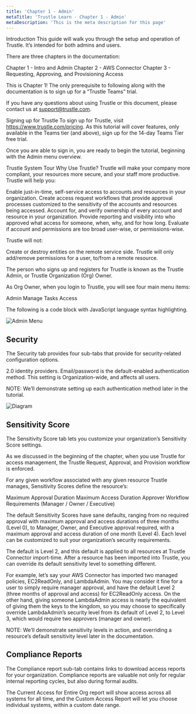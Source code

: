 ```yaml
---
title: 'Chapter 1 - Admin'
metaTitle: 'Trustle Learn - Chapter 1 - Admin'
metaDescription: 'This is the meta description for this page'
---
```


Introduction
This guide will walk you through the setup and operation of Trustle. It’s intended for both admins and users.

There are three chapters in the documentation:

Chapter 1 - Intro and Admin
Chapter 2 - AWS Connector
Chapter 3 - Requesting, Approving, and Provisioning Access

This is Chapter 1! The only prerequisite to following along with the documentation is to sign up for a “Trustle Teams” trial.

If you have any questions about using Trustle or this document, please contact us at support@trustle.com.

Signing up for Trustle
To sign up for Trustle, visit https://www.trustle.com/pricing. As this tutorial will cover features, only available in the Teams tier (and above), sign up for the 14-day Teams Tier free trial.

Once you are able to sign in, you are ready to begin the tutorial, beginning with the Admin menu overview.

Trustle System Tour
Why Use Trustle?
Trustle will make your company more compliant, your resources more secure, and your staff more productive. Trustle will help you:

Enable just-in-time, self-service access to accounts and resources in your organization.
Create access request workflows that provide approval processes customized to the sensitivity of the accounts and resources being accessed.
Account for, and verify ownership of every account and resource in your organization.
Provide reporting and visibility into who approved what access for someone, when, why, and for how long.
Evaluate if account and permissions are too broad user-wise, or permissions-wise.

Trustle will not:

Create or destroy entities on the remote service side. Trustle will only add/remove permissions for a user, to/from a remote resource.

The person who signs up and registers for Trustle is known as the Trustle Admin, or Trustle Organization (Org) Owner.

As Org Owner, when you login to Trustle, you will see four main menu items:

Admin
Manage
Tasks
Access

The following is a code block with JavaScript language syntax highlighting.

![Admin Menu](https://lh3.googleusercontent.com/fzcEVICU2wCoOo1FzGRP4kfI9gGJ4fYhN0enwv-BacOmgYFC952PVQpxV2OJBTgrH1QJq8OA99cFEabEtJmPJkRhu2U_dZU7I_-x-zbNbW0EbvbG-MjGYmADjKX1aG59FzeYSGAwSvl-wxVtd6Z5kUc)

## Security

The Security tab provides four sub-tabs that provide for security-related configuration options.

2.0 identity providers. Email/password is the default-enabled authentication method. This setting is Organization-wide, and affects all users.

NOTE: We’ll demonstrate setting up each authentication method later in the tutorial.

![Diagram](https://lh5.googleusercontent.com/gIZ1uYwpqIAdDGg9BNsLsw4gj_cTeXD031rS1o1ch2g9Q_jz9fb9rgjPe5shGK3QwuGoo7QggcCZq6hjJPKznO2mgXB2Sia1mGVG37SPb-EXSx3ioaGxsNHcfl94odBPLHrtyDUWXRRm5_JAx3xNm_Y)

## Sensitivity Score

The Sensitivity Score tab lets you customize your organization’s Sensitivity Score settings.

As we discussed in the beginning of the chapter, when you use Trustle for access management, the Trustle Request, Approval, and Provision workflow is enforced.

For any given workflow associated with any given resource Trustle manages, Sensitivity Scores define the resource’s:

Maximum Approval Duration
Maximum Access Duration
Approver Workflow Requirements (Manager / Owner / Executive)

The default Sensitivity Scores have sane defaults, ranging from no required approval with maximum approval and access durations of three months (Level 0), to Manager, Owner, and Executive approval required, with a maximum approval and access duration of one month (Level 4). Each level can be customized to suit your organization’s security requirements.

The default is Level 2, and this default is applied to all resources at Trustle Connector import-time. After a resource has been imported into Trustle, you can override its default sensitivity level to something different.

For example, let’s say your AWS Connector has imported two managed policies, EC2ReadOnly, and LambdaAdmin. You may consider it fine for a user to simply require manager approval, and have the default Level 2 (three months of approval and access) for EC2ReadOnly access. On the other hand, giving someone LambdaAdmin access is nearly the equivalent of giving them the keys to the kingdom, so you may choose to specifically override LambdaAdmin’s security level from its default of Level 2, to Level 3, which would require two approvers (manager and owner).

NOTE: We’ll demonstrate sensitivity levels in action, and overriding a resource’s default sensitivity level later in the documentation.

## Compliance Reports

The Compliance report sub-tab contains links to download access reports for your organization.
Compliance reports are valuable not only for regular internal reporting cycles, but also during formal audits.

The Current Access for Entire Org report will show access across all systems for all time, and the Custom Access Report will let you choose individual systems, within a custom date range.
